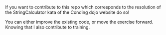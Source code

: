 If you want to contribute to this repo which corresponds to the resolution of the StringCalculator kata of the Conding dojo website do so!


You can either improve the existing code, or move the exercise forward. Knowing that I also contribute to training.
